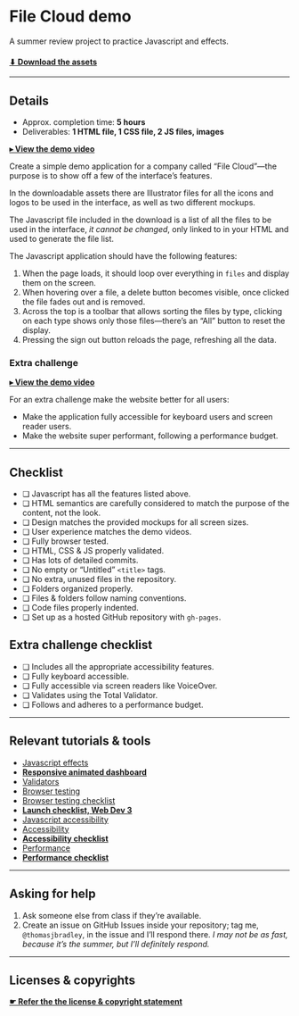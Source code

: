 # File Cloud demo

A summer review project to practice Javascript and effects. 

#### [⬇ Download the assets](https://github.com/acgd-summer-reviews/file-cloud-demo/archive/master.zip)


---

## Details

- Approx. completion time: **5 hours**
- Deliverables: **1 HTML file, 1 CSS file, 2 JS files, images**

**[▸ View the demo video](https://www.youtube.com/watch?v=za_9D53z6Tw&index=1&list=PLWjCJDeWfDdfLnWNw_ZHPUahLGWu4RcDF)**

Create a simple demo application for a company called “File Cloud”—the purpose is to show off a few of the interface’s features.

In the downloadable assets there are Illustrator files for all the icons and logos to be used in the interface, as well as two different mockups.

The Javascript file included in the download is a list of all the files to be used in the interface, *it cannot be changed*, only linked to in your HTML and used to generate the file list.

The Javascript application should have the following features:

1. When the page loads, it should loop over everything in `files` and display them on the screen.
2. When hovering over a file, a delete button becomes visible, once clicked the file fades out and is removed.
3. Across the top is a toolbar that allows sorting the files by type, clicking on each type shows only those files—there’s an “All” button to reset the display.
4. Pressing the sign out button reloads the page, refreshing all the data.

### Extra challenge

**[▸ View the demo video](https://www.youtube.com/watch?v=XnDqY0EpTEw&index=2&list=PLWjCJDeWfDdfLnWNw_ZHPUahLGWu4RcDF)**

For an extra challenge make the website better for all users:

- Make the application fully accessible for keyboard users and screen reader users.
- Make the website super performant, following a performance budget.

---

## Checklist

- ❏ Javascript has all the features listed above.
- ❏ HTML semantics are carefully considered to match the purpose of the content, not the look.
- ❏ Design matches the provided mockups for all screen sizes.
- ❏ User experience matches the demo videos.
- ❏ Fully browser tested.
- ❏ HTML, CSS & JS properly validated.
- ❏ Has lots of detailed commits.
- ❏ No empty or “Untitled” `<title>` tags.
- ❏ No extra, unused files in the repository.
- ❏ Folders organized properly.
- ❏ Files & folders follow naming conventions.
- ❏ Code files properly indented.
- ❏ Set up as a hosted GitHub repository with `gh-pages`.

## Extra challenge checklist

- ❏ Includes all the appropriate accessibility features.
- ❏ Fully keyboard accessible.
- ❏ Fully accessible via screen readers like VoiceOver.
- ❏ Validates using the Total Validator.
- ❏ Follows and adheres to a performance budget.

---

## Relevant tutorials & tools

- [Javascript effects](http://learn-the-web.algonquindesign.ca/topics/javascript-effects/)
- **[Responsive animated dashboard](http://learn-the-web.algonquindesign.ca/topics/responsive-animated-dashboard/)**
- [Validators](http://learn-the-web.algonquindesign.ca/topics/validators/)
- [Browser testing](http://learn-the-web.algonquindesign.ca/topics/browser-testing/)
- [Browser testing checklist](http://learn-the-web.algonquindesign.ca/topics/browser-testing-checklist/)
- **[Launch checklist, Web Dev 3](http://learn-the-web.algonquindesign.ca/topics/launch-checklist-web-dev-3/)**
- [Javascript accessibility](http://learn-the-web.algonquindesign.ca/topics/javascript-accessibility/)
- [Accessibility](http://learn-the-web.algonquindesign.ca/topics/accessibility/)
- **[Accessibility checklist](http://learn-the-web.algonquindesign.ca/topics/accessibility-checklist/)**
- [Performance](http://learn-the-web.algonquindesign.ca/topics/performance/)
- **[Performance checklist](http://learn-the-web.algonquindesign.ca/topics/performance-checklist/)**

---

## Asking for help

1. Ask someone else from class if they’re available.
2. Create an issue on GitHub Issues inside your repository; tag me, `@thomasjbradley`, in the issue and I’ll respond there. *I may not be as fast, because it’s the summer, but I’ll definitely respond.*

---

## Licenses & copyrights

**[☛ Refer the the license & copyright statement](https://github.com/acgd-summer-reviews/meta#license--copyright-statement)**
